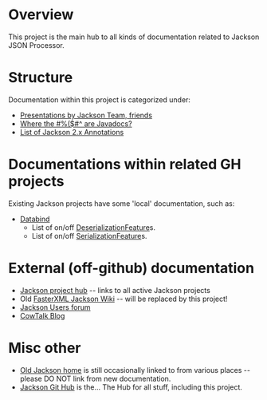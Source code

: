 # Overview

This project is the main hub to all kinds of documentation related to
Jackson JSON Processor.

# Structure

Documentation within this project is categorized under:

* [Presentations by Jackson Team, friends](../../wiki/Presentations)
* [Where the #%($#^ are Javadocs?](../../wiki/Finding-Javadoc)
* [List of Jackson 2.x Annotations](../../wiki/JacksonAnnotations)

# Documentations within related GH projects

Existing Jackson projects have some 'local' documentation, such as:

* [Databind](../../../jackson-databind/)
    * List of on/off [DeserializationFeature](../../../jackson-databind/wiki/Deserialization-Features)s.
    * List of on/off [SerializationFeature](../../../jackson-databind/wiki/Serialization-Features)s.

# External (off-github) documentation

* [Jackson project hub](../../../jackson) -- links to all active Jackson projects
* Old [FasterXML Jackson Wiki](http://wiki.fasterxml.com/JacksonHome) -- will be replaced by this project!
* [Jackson Users forum](http://jackson-users.ning.com)
* [CowTalk Blog](http://cowtowncoder.com/blog/blog.html)

# Misc other

* [Old Jackson home](http://jackson.codehaus.org) is still occasionally linked to from various places -- please DO NOT link from new documentation.
* [Jackson Git Hub](../../../jackson/) is the... The Hub for all stuff, including this project.

